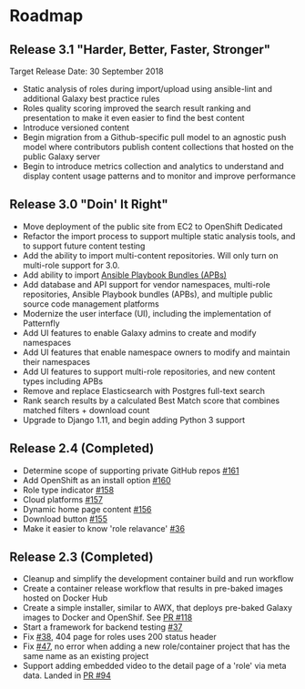 # Roadmap


## Release 3.1 "Harder, Better, Faster, Stronger"

Target Release Date: 30 September 2018

- Static analysis of roles during import/upload using ansible-lint and additional Galaxy best practice rules
- Roles quality scoring improved the search result ranking and presentation to make it even easier to find the best content
- Introduce versioned content
- Begin migration from a Github-specific pull model to an agnostic push model where contributors publish content collections that hosted on the public Galaxy server
- Begin to introduce metrics collection and analytics to understand and display content usage patterns and to monitor and improve performance

## Release 3.0 "Doin' It Right"

- Move deployment of the public site from EC2 to OpenShift Dedicated
- Refactor the import process to support multiple static analysis tools, and to support future content testing
- Add the ability to import multi-content repositories. Will only turn on multi-role support for 3.0.
- Add ability to import [Ansible Playbook Bundles (APBs)](https://github.com/ansibleplaybookbundle)
- Add database and API support for vendor namespaces, multi-role repositories, Ansible Playbook bundles (APBs), and multiple public source code management platforms
- Modernize the user interface (UI), including the implementation of Patternfly
- Add UI features to enable Galaxy admins to create and modify namespaces
- Add UI features that enable namespace owners to modify and maintain their namespaces
- Add UI features to support multi-role repositories, and new content types including APBs
- Remove and replace Elasticsearch with Postgres full-text search
- Rank search results by a calculated Best Match score that combines matched filters + download count
- Upgrade to Django 1.11, and begin adding Python 3 support

## Release 2.4 (Completed)

- Determine scope of supporting private GitHub repos [#161](https://github.com/ansible/galaxy/issues/161)
- Add OpenShift as an install option [#160](https://github.com/ansible/galaxy/issues/160)
- Role type indicator [#158](https://github.com/ansible/galaxy/issues/158)
- Cloud platforms [#157](https://github.com/ansible/galaxy/issues/157)
- Dynamic home page content [#156](https://github.com/ansible/galaxy/issues/156) 
- Download button [#155](https://github.com/ansible/galaxy/issues/156)
- Make it easier to know 'role relavance' [#36](https://github.com/ansible/galaxy/issues/36)

## Release 2.3 (Completed)

- Cleanup and simplify the development container build and run workflow
- Create a container release workflow that results in pre-baked images hosted on Docker Hub
- Create a simple installer, similar to AWX, that deploys pre-baked Galaxy images to Docker and OpenShif. See [PR #118](https://github.com/ansible/galaxy/pull/118)
- Start a framework for backend testing [#37](https://github.com/ansible/galaxy/issues/37)
- Fix [#38](https://github.com/ansible/galaxy/issues/38), 404 page for roles uses 200 status header
- Fix [#47](https://github.com/ansible/galaxy/issues/47), no error when adding a new role/container project that has the same name as an existing project
- Support adding embedded video to the detail page of a 'role' via meta data. Landed in [PR #94](https://github.com/ansible/galaxy/pull/94)


